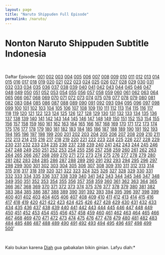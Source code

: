 ```yaml
---
layout: page
title: "Naruto Shippuden Full Episode"
permalink: /naruto/
---
```


# Nonton Naruto Shippuden Subtitle Indonesia

<br />

Daftar Episode:
[001](/diah/001) [002](/diah/002) [003](/diah/003) [004](/diah/004) [005](/diah/005) [006](/diah/006) [007](/diah/007) [008](/diah/008) [009](/diah/009) [010](/diah/010) [011](/diah/011) [012](/diah/012) [013](/diah/013) [014](/diah/014) [015](/diah/015) [016](/diah/016) [017](/diah/017) [018](/diah/018) [019](/diah/019) [020](/diah/020) [021](/diah/021) [022](/diah/022) [023](/diah/023) [024](/diah/024) [025](/diah/025) [026](/diah/026) [027](/diah/027) [028](/diah/028) [029](/diah/029) [030](/diah/030) [031](/diah/031) [032](/diah/032) [033](/diah/033) [034](/diah/034) [035](/diah/035) [036](/diah/036) [037](/diah/037) [038](/diah/038) [039](/diah/039) [040](/diah/040) [041](/diah/041) [042](/diah/042) [043](/diah/043) [044](/diah/044) [045](/diah/045) [046](/diah/046) [047](/diah/047) [048](/diah/048) [049](/diah/049) [050](/diah/050) [051](/diah/051) [052](/diah/052) [053](/diah/053) [054](/diah/054) [055](/diah/055) [056](/diah/056) [057](/diah/057) [058](/diah/058) [059](/diah/059) [060](/diah/060) [061](/diah/061) [062](/diah/062) [063](/diah/063) [064](/diah/064) [065](/diah/065) [066](/diah/066) [067](/diah/067) [068](/diah/068) [069](/diah/069) [070](/diah/070) [071](/diah/071) [072](/diah/072) [073](/diah/073) [074](/diah/074) [075](/diah/075) [076](/diah/076) [077](/diah/077) [078](/diah/078) [079](/diah/079) [080](/diah/080) [081](/diah/081) [082](/diah/082) [083](/diah/083) [084](/diah/084) [085](/diah/085) [086](/diah/086) [087](/diah/087) [088](/diah/088) [089](/diah/089) [090](/diah/090) [091](/diah/091) [092](/diah/092) [093](/diah/093) [094](/diah/094) [095](/diah/095) [096](/diah/096) [097](/diah/097) [098](/diah/098) [099](/diah/099) [100](/diah/100) [101](/diah/101) [102](/diah/102) [103](/diah/103) [104](/diah/104) [105](/diah/105) [106](/diah/106) [107](/diah/107) [108](/diah/108) [109](/diah/109) [110](/diah/110) [111](/diah/111) [112](/diah/112) [113](/diah/113) [114](/diah/114) [115](/diah/115) [116](/diah/116) [117](/diah/117) [118](/diah/118) [119](/diah/119) [120](/diah/120) [121](/diah/121) [122](/diah/122) [123](/diah/123) [124](/diah/124) [125](/diah/125) [126](/diah/126) [127](/diah/127) [128](/diah/128) [129](/diah/129) [130](/diah/130) [131](/diah/131) [132](/diah/132) [133](/diah/133) [134](/diah/134) [135](/diah/135) [136](/diah/136) [137](/diah/137) [138](/diah/138) [139](/diah/139) [140](/diah/140) [141](/diah/141) [142](/diah/142) [143](/diah/143) [144](/diah/144) [145](/diah/145) [146](/diah/146) [147](/diah/147) [148](/diah/148) [149](/diah/149) [150](/diah/150) [151](/diah/151) [152](/diah/152) [153](/diah/153) [154](/diah/154) [155](/diah/155) [156](/diah/156) [157](/diah/157) [158](/diah/158) [159](/diah/159) [160](/diah/160) [161](/diah/161) [162](/diah/162) [163](/diah/163) [164](/diah/164) [165](/diah/165) [166](/diah/166) [167](/diah/167) [168](/diah/168) [169](/diah/169) [170](/diah/170) [171](/diah/171) [172](/diah/172) [173](/diah/173) [174](/diah/174) [175](/diah/175) [176](/diah/176) [177](/diah/177) [178](/diah/178) [179](/diah/179) [180](/diah/180) [181](/diah/181) [182](/diah/182) [183](/diah/183) [184](/diah/184) [185](/diah/185) [186](/diah/186) [187](/diah/187) [188](/diah/188) [189](/diah/189) [190](/diah/190) [191](/diah/191) [192](/diah/192) [193](/diah/193) [194](/diah/194) [195](/diah/195) [196](/diah/196) [197](/diah/197) [198](/diah/198) [199](/diah/199) [200](/diah/200) [201](/diah/201) [202](/diah/202) [203](/diah/203) [204](/diah/204) [205](/diah/205) [206](/diah/206) [207](/diah/207) [208](/diah/208) [209](/diah/209) [210](/diah/210) [211](/diah/211) [212](/diah/212) [213](/diah/213) [214](/diah/214) [215](/diah/215) [216](/diah/216) [217](/diah/217) [218](/diah/218) [219](/diah/219) [220](/diah/220) [221](/diah/221) [222](/diah/222) [223](/diah/223) [224](/diah/224) [225](/diah/225) [226](/diah/226) [227](/diah/227) [228](/diah/228) [229](/diah/229) [230](/diah/230) [231](/diah/231) [232](/diah/232) [233](/diah/233) [234](/diah/234) [235](/diah/235) [236](/diah/236) [237](/diah/237) [238](/diah/238) [239](/diah/239) [240](/diah/240) [241](/diah/241) [242](/diah/242) [243](/diah/243) [244](/diah/244) [245](/diah/245) [246](/diah/246) [247](/diah/247) [248](/diah/248) [249](/diah/249) [250](/diah/250) [251](/diah/251) [252](/diah/252) [253](/diah/253) [254](/diah/254) [255](/diah/255) [256](/diah/256) [257](/diah/257) [258](/diah/258) [259](/diah/259) [260](/diah/260) [261](/diah/261) [262](/diah/262) [263](/diah/263) [264](/diah/264) [265](/diah/265) [266](/diah/266) [267](/diah/267) [268](/diah/268) [269](/diah/269) [270](/diah/270) [271](/diah/271) [272](/diah/272) [273](/diah/273) [274](/diah/274) [275](/diah/275) [276](/diah/276) [277](/diah/277) [278](/diah/278) [279](/diah/279) [280](/diah/280) [281](/diah/281) [282](/diah/282) [283](/diah/283) [284](/diah/284) [285](/diah/285) [286](/diah/286) [287](/diah/287) [288](/diah/288) [289](/diah/289) [290](/diah/290) [291](/diah/291) [292](/diah/292) [293](/diah/293) [294](/diah/294) [295](/diah/295) [296](/diah/296) [297](/diah/297) [298](/diah/298) [299](/diah/299) [300](/diah/300) [301](/diah/301) [302](/diah/302) [303](/diah/303) [304](/diah/304) [305](/diah/305) [306](/diah/306) [307](/diah/307) [308](/diah/308) [309](/diah/309) [310](/diah/310) [311](/diah/311) [312](/diah/312) [313](/diah/313) [314](/diah/314) [315](/diah/315) [316](/diah/316) [317](/diah/317) [318](/diah/318) [319](/diah/319) [320](/diah/320) [321](/diah/321) [322](/diah/322) [323](/diah/323) [324](/diah/324) [325](/diah/325) [326](/diah/326) [327](/diah/327) [328](/diah/328) [329](/diah/329) [330](/diah/330) [331](/diah/331) [332](/diah/332) [333](/diah/333) [334](/diah/334) [335](/diah/335) [336](/diah/336) [337](/diah/337) [338](/diah/338) [339](/diah/339) [340](/diah/340) [341](/diah/341) [342](/diah/342) [343](/diah/343) [344](/diah/344) [345](/diah/345) [346](/diah/346) [347](/diah/347) [348](/diah/348) [349](/diah/349) [350](/diah/350) [351](/diah/351) [352](/diah/352) [353](/diah/353) [354](/diah/354) [355](/diah/355) [356](/diah/356) [357](/diah/357) [358](/diah/358) [359](/diah/359) [360](/diah/360) [361](/diah/361) [362](/diah/362) [363](/diah/363) [364](/diah/364) [365](/diah/365) [366](/diah/366) [367](/diah/367) [368](/diah/368) [369](/diah/369) [370](/diah/370) [371](/diah/371) [372](/diah/372) [373](/diah/373) [374](/diah/374) [375](/diah/375) [376](/diah/376) [377](/diah/377) [378](/diah/378) [379](/diah/379) [380](/diah/380) [381](/diah/381) [382](/diah/382) [383](/diah/383) [384](/diah/384) [385](/diah/385) [386](/diah/386) [387](/diah/387) [388](/diah/388) [389](/diah/389) [390](/diah/390) [391](/diah/391) [392](/diah/392) [393](/diah/393) [394](/diah/394) [395](/diah/395) [396](/diah/396) [397](/diah/397) [398](/diah/398) [399](/diah/399) [400](/diah/400) [401](/diah/401) [402](/diah/402) [403](/diah/403) [404](/diah/404) [405](/diah/405) [406](/diah/406) [407](/diah/407) [408](/diah/408) [409](/diah/409) [410](/diah/410) [411](/diah/411) [412](/diah/412) [413](/diah/413) [414](/diah/414) [415](/diah/415) [416](/diah/416) [417](/diah/417) [418](/diah/418) [419](/diah/419) [420](/diah/420) [421](/diah/421) [422](/diah/422) [423](/diah/423) [424](/diah/424) [425](/diah/425) [426](/diah/426) [427](/diah/427) [428](/diah/428) [429](/diah/429) [430](/diah/430) [431](/diah/431) [432](/diah/432) [433](/diah/433) [434](/diah/434) [435](/diah/435) [436](/diah/436) [437](/diah/437) [438](/diah/438) [439](/diah/439) [440](/diah/440) [441](/diah/441) [442](/diah/442) [443](/diah/443) [444](/diah/444) [445](/diah/445) [446](/diah/446) [447](/diah/447) [448](/diah/448) [449](/diah/449) [450](/diah/450) [451](/diah/451) [452](/diah/452) [453](/diah/453) [454](/diah/454) [455](/diah/455) [456](/diah/456) [457](/diah/457) [458](/diah/458) [459](/diah/459) [460](/diah/460) [461](/diah/461) [462](/diah/462) [463](/diah/463) [464](/diah/464) [465](/diah/465) [466](/diah/466) [467](/diah/467) [468](/diah/468) [469](/diah/469) [470](/diah/470) [471](/diah/471) [472](/diah/472) [473](/diah/473) [474](/diah/474) [475](/diah/475) [476](/diah/476) [477](/diah/477) [478](/diah/478) [479](/diah/479) [480](/diah/480) [481](/diah/481) [482](/diah/482) [483](/diah/483) [484](/diah/484) [485](/diah/485) [486](/diah/486) [487](/diah/487) [488](/diah/488) [489](/diah/489) [490](/diah/490) [491](/diah/491) [492](/diah/492) [493](/diah/493) [494](/diah/494) [495](/diah/495) [496](/diah/496) [497](/diah/497) [498](/diah/498) [499](/diah/499) [500](/diah/500)'

<br />

Kalo bukan karena [Diah](https://facebook.com/diia.vita) gua gabakalan bikin ginian. Lafyu diah:*
